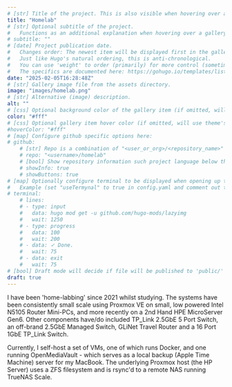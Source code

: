 ```yaml
---
# [str] Title of the project. This is also visible when hovering over a gallery item.
title: "Homelab"
# [str] Optional subtitle of the project. 
#   Functions as an additional explanation when hovering over a gallery item (comment out the following line).
# subtitle: ""
# [date] Project publication date.
#   Changes order: The newest item will be displayed first in the gallery. 
#   Just like Hugo's natural ordering, this is anti-chronological.
#   You can use 'weight' to order (primarily) for more control (sometimes it makes sense to put old items before new ones).
#   The specifics are documented here: https://gohugo.io/templates/lists/#order-content
date: "2025-02-05T16:28:48Z"
# [str] Gallery image file from the assets directory. 
image: "images/homelab.png"
# [str] Alternative (image) description.
alt: ""
# [css] Optional background color of the gallery item (if omitted, will use theme's fallback).
color: "#fff"
# [css] Optional gallery item hover color (if omitted, will use theme's fallback).
#hoverColor: "#fff"
# [map] Configure github specific options here:
# github: 
    # [str] Repo is a combination of "<user_or_org>/<repository_name>"
    # repo: "<username>/homelab"
    # [bool] Show repository information such project language below the buttons.
    # showInfo: true
    # showButtons: true
# [map] Optionally configure terminal to be displayed when opening up the gallery item:
#   Example (set "useTermynal" to true in config.yaml and comment out to test it):
# terminal:
    # lines:
    # - type: input
    #   data: hugo mod get -u github.com/hugo-mods/lazyimg 
    #   wait: 1250
    # - type: progress
    #   data: 100
    #   wait: 200
    # - data: ✓ Done.
    #   wait: 75
    # - data: exit
    #   wait: 75
# [bool] Draft mode will decide if file will be published to 'public/' directory.
draft: true
---
```

I have been 'home-labbing' since 2021 whilst studying.  The systems have been consistently small scale using Proxmox VE on small, low powered Intel N5105 Router Mini-PCs, and more recently on a 2nd Hand HPE MicroServer Gen6.  Other components have/do included TP_Link 2.5GbE 5 Port Switch, an off-brand 2.5GbE Managed Switch, GLiNet Travel Router and a 16 Port 1GbE TP_Link Switch.

Currently, I self-host a set of VMs, one of which runs Docker, and one running OpenMediaVault - which serves as a local backup (Apple Time Machine) server for my MacBook.  The underlying Proxmox host (the HP Server) uses a ZFS filesystem and is rsync'd to a remote NAS running TrueNAS Scale.  